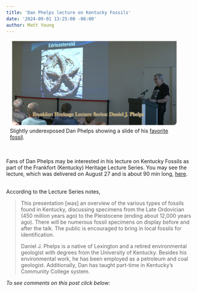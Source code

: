 ```yaml
---
title: 'Dan Phelps lecture on Kentucky Fossils'
date: '2024-09-01 13:25:00 -06:00'
author: Matt Young
---
```


<figure class="on-the-left-side" style="margin-top: 10px; margin-right: 40px; margin-bottom: 10px; margin-left: 10px;">
<img src="/uploads/2024/Phelps_Edrioasteroid.jpg" alt="Dan Phelps showing a slide"/>
<figcaption>Slightly underexposed Dan Phelps showing a slide of his <a href="https://en.wikipedia.org/wiki/Edrioasteroidea">favorite fossil</a>.
</figcaption>
</figure> 

<br/><br/>
Fans of Dan Phelps may be interested in his lecture on Kentucky Fossils as part of the Frankfort (Kentucky) Heritage Lecture Series. You may see the lecture, which was delivered on August 27 and is about 90&nbsp;min long, <a href="https://www.youtube.com/watch?v=x2sfqhPodQQ">here</a>.

<br/>
According to the Lecture Series notes,

<blockquote><p>This presentation [was] an overview of the various types of fossils found in Kentucky, discussing specimens from the Late Ordovician (450 million years ago) to the Pleistocene (ending about 12,000 years ago). There will be numerous fossil specimens on display before and after the talk. The public is encouraged to bring in local fossils for identification.</p>

<p>Daniel J. Phelps is a native of Lexington and a retired environmental geologist with degrees from the University of Kentucky. Besides his environmental work, he has been employed as a petroleum and coal geologist. Additionally, Dan has taught part-time in Kentucky’s Community College system.</p></blockquote>

<i>To see comments on this post click below:</i> <!--more-->
